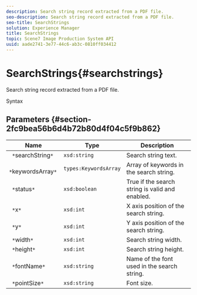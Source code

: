 ```yaml
---
description: Search string record extracted from a PDF file.
seo-description: Search string record extracted from a PDF file.
seo-title: SearchStrings
solution: Experience Manager
title: SearchStrings
topic: Scene7 Image Production System API
uuid: aade2741-3e77-44c6-ab3c-0810ff034412
---
```


# SearchStrings{#searchstrings}

Search string record extracted from a PDF file.

 Syntax 

## Parameters {#section-2fc9bea56b6d4b72b80d4f04c5f9b862}

|  Name  | Type  | Description  |
|---|---|---|
|  ` *`searchString`*`  | `xsd:string`  | Search string text.  |
|  ` *`keywordsArray`*`  | `types:KeywordsArray`  | Array of keywords in the search string.  |
|  ` *`status`*`  | `xsd:boolean`  | True if the search string is valid and enabled.  |
|  ` *`x`*`  | `xsd:int`  | X axis position of the search string.  |
|  ` *`y`*`  | `xsd:int`  | Y axis position of the search string.  |
|  ` *`width`*`  | `xsd:int`  | Search string width.  |
|  ` *`height`*`  | `xsd:int`  | Search string height.  |
|  ` *`fontName`*`  | `xsd:string`  | Name of the font used in the search string.  |
|  ` *`pointSize`*`  | `xsd:string`  | Font size.  |

